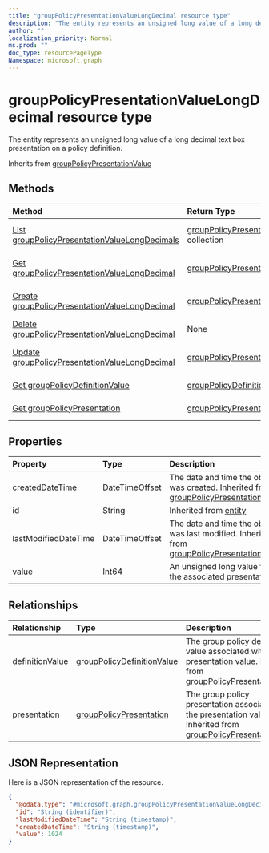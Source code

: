 ```yaml
---
title: "groupPolicyPresentationValueLongDecimal resource type"
description: "The entity represents an unsigned long value of a long decimal text box presentation on a policy definition."
author: ""
localization_priority: Normal
ms.prod: ""
doc_type: resourcePageType
Namespace: microsoft.graph
---
```



# groupPolicyPresentationValueLongDecimal resource type

The entity represents an unsigned long value of a long decimal text box presentation on a policy definition.


Inherits from [groupPolicyPresentationValue](../resources/groupPolicyPresentationValue.md)

## Methods
|Method|Return Type|Description|
|:---|:---|:---|
|[List groupPolicyPresentationValueLongDecimals](../api/grouppolicypresentationvaluelongdecimal-list.md)|[groupPolicyPresentationValueLongDecimal](../resources/groupPolicyPresentationValueLongDecimal.md) collection|List properties and relationships of the [groupPolicyPresentationValueLongDecimal](../resources/grouppolicypresentationvaluelongdecimal.md) objects.|
|[Get groupPolicyPresentationValueLongDecimal](../api/grouppolicypresentationvaluelongdecimal-get.md)|[groupPolicyPresentationValueLongDecimal](../resources/groupPolicyPresentationValueLongDecimal.md)|Read properties and relationships of the [groupPolicyPresentationValueLongDecimal](../resources/grouppolicypresentationvaluelongdecimal.md) object.|
|[Create groupPolicyPresentationValueLongDecimal](../api/grouppolicypresentationvaluelongdecimal-create.md)|[groupPolicyPresentationValueLongDecimal](../resources/groupPolicyPresentationValueLongDecimal.md)|Create a new [groupPolicyPresentationValueLongDecimal](../resources/grouppolicypresentationvaluelongdecimal.md) object.|
|[Delete groupPolicyPresentationValueLongDecimal](../api/grouppolicypresentationvaluelongdecimal-delete.md)|None|Deletes a [groupPolicyPresentationValueLongDecimal](../resources/grouppolicypresentationvaluelongdecimal.md).|
|[Update groupPolicyPresentationValueLongDecimal](../api/grouppolicypresentationvaluelongdecimal-update.md)|[groupPolicyPresentationValueLongDecimal](../resources/groupPolicyPresentationValueLongDecimal.md)|Update the properties of a [groupPolicyPresentationValueLongDecimal](../resources/grouppolicypresentationvaluelongdecimal.md) object.|
|[Get groupPolicyDefinitionValue](../api/grouppolicydefinitionvalue-get.md)|[groupPolicyDefinitionValue](../resources/groupPolicyDefinitionValue.md)|Read properties and relationships of the [groupPolicyDefinitionValue](../resources/grouppolicydefinitionvalue.md) object.|
|[Get groupPolicyPresentation](../api/grouppolicypresentation-get.md)|[groupPolicyPresentation](../resources/groupPolicyPresentation.md)|Read properties and relationships of the [groupPolicyPresentation](../resources/grouppolicypresentation.md) object.|

## Properties
|Property|Type|Description|
|:---|:---|:---|
|createdDateTime|DateTimeOffset|The date and time the object was created. Inherited from [groupPolicyPresentationValue](../resources/groupPolicyPresentationValue.md)|
|id|String| Inherited from [entity](../resources/entity.md)|
|lastModifiedDateTime|DateTimeOffset|The date and time the object was last modified. Inherited from [groupPolicyPresentationValue](../resources/groupPolicyPresentationValue.md)|
|value|Int64|An unsigned long value for the associated presentation.|

## Relationships
|Relationship|Type|Description|
|:---|:---|:---|
|definitionValue|[groupPolicyDefinitionValue](../resources/groupPolicyDefinitionValue.md)|The group policy definition value associated with the presentation value. Inherited from [groupPolicyPresentationValue](../resources/groupPolicyPresentationValue.md)|
|presentation|[groupPolicyPresentation](../resources/groupPolicyPresentation.md)|The group policy presentation associated with the presentation value. Inherited from [groupPolicyPresentationValue](../resources/groupPolicyPresentationValue.md)|

## JSON Representation
Here is a JSON representation of the resource.
<!-- {
  "blockType": "resource",
  "keyProperty": "id",
  "@odata.type": "microsoft.graph.groupPolicyPresentationValueLongDecimal",
  "baseType": "microsoft.graph.groupPolicyPresentationValue",
  "openType": false
}
-->
``` json
{
  "@odata.type": "#microsoft.graph.groupPolicyPresentationValueLongDecimal",
  "id": "String (identifier)",
  "lastModifiedDateTime": "String (timestamp)",
  "createdDateTime": "String (timestamp)",
  "value": 1024
}
```

